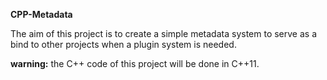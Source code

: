**CPP-Metadata**

The aim of this project is to create a simple metadata system to serve as a bind to
other projects when a plugin system is needed.

**warning:** the C++ code of this project will be done in C++11.
